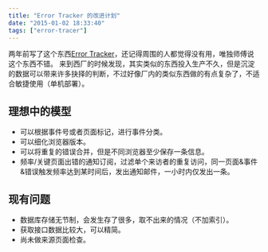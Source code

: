 ```yaml
---
title: "Error Tracker 的改进计划"
date: "2015-01-02 18:33:40"
tags: ["error-tracer"]
---
```



两年前写了这个东西[Error Tracker](https://github.com/soulteary/Error-Tracer)，还记得周围的人都觉得没有用，唯独师傅说这个东西不错。 来到西厂的时候发现，其实类似的东西投入生产不久，但是沉淀的数据可以带来许多抉择的判断，不过好像厂内的类似东西做的有点复杂了，不适合敏捷使用（单机部署）。

## 理想中的模型

*   可以根据事件号或者页面标记，进行事件分类。
*   可以细化浏览器版本。
*   可以将重复的错误合并，但是不同浏览器至少保存一条信息。
*   频率/关键页面出错的通知订阅，过滤单个来访者的重复访问，同一页面&事件&错误触发频率达到某时间后，发出通知邮件，一小时内仅发出一条。

## 现有问题

*   数据库存储无节制，会发生存了很多，取不出来的情况（不加索引）。
*   获取接口数据比较大，可以精简。
*   尚未做来源页面检查。